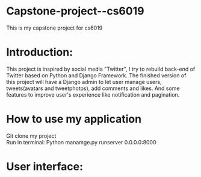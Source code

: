 # Capstone-project--cs6019
This is my capstone project for cs6019

# Introduction:
This project is inspired by social media "Twitter", I try to rebuild back-end of Twitter based on Python and Django Framework. The finished version of this project will have a Django admin to let user manage users, tweets(avatars and tweetphotos), add comments and likes. And some features to improve user's experience like notification and pagination.

# How to use my application
Git clone my project<br />
Run in terminal: Python manamge.py runserver 0.0.0.0:8000


# User interface:

